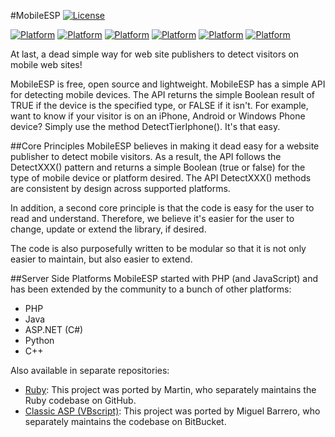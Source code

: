#MobileESP
[![License](https://img.shields.io/hexpm/l/plug.svg?style=flat)](http://blog.mobileesp.com/?page_id=13)

[![Platform](https://img.shields.io/badge/platform-PHP-orange.svg?style=flat)](http://blog.mobileesp.com/?page_id=53)
[![Platform](https://img.shields.io/badge/platform-Java-orange.svg?style=flat)](http://blog.mobileesp.com/?page_id=53)
[![Platform](https://img.shields.io/badge/platform-JavaScript-orange.svg?style=flat)](http://blog.mobileesp.com/?page_id=53)
[![Platform](https://img.shields.io/badge/platform-ASP.NET-orange.svg?style=flat)](http://blog.mobileesp.com/?page_id=53)
[![Platform](https://img.shields.io/badge/platform-Python-orange.svg?style=flat)](http://blog.mobileesp.com/?page_id=53)
[![Platform](https://img.shields.io/badge/platform-C++-orange.svg?style=flat)](http://blog.mobileesp.com/?page_id=53)

At last, a dead simple way for web site publishers to detect visitors on mobile web sites! 

MobileESP is free, open source and lightweight. MobileESP has a simple API for detecting mobile devices. The API returns the simple Boolean result of TRUE if the device is the specified type, or FALSE if it isn't. For example, want to know if your visitor is on an iPhone, Android or Windows Phone device? Simply use the method DetectTierIphone(). It's that easy.

##Core Principles
MobileESP believes in making it dead easy for a website publisher to detect mobile visitors. As a result, the API follows the DetectXXX() pattern and returns a simple Boolean (true or false) for the type of mobile device or platform desired. The API DetectXXX() methods are consistent by design across supported platforms. 

In addition, a second core principle is that the code is easy for the user to read and understand. Therefore, we believe it's easier for the user to change, update or extend the library, if desired. 

The code is also purposefully written to be modular so that it is not only easier to maintain, but also easier to extend. 


##Server Side Platforms
MobileESP started with PHP (and JavaScript) and has been extended by the community to a bunch of other platforms:
- PHP
- Java
- ASP.NET (C#) 
- Python
- C++

Also available in separate repositories: 
- <a href="https://github.com/eimermusic/mobileesp">Ruby</a>: This project was ported by Martin, who separately maintains the Ruby codebase on GitHub.
- <a href="https://bitbucket.org/mbarrero/mobileesp-classic-asp">Classic ASP (VBscript)</a>: This project was ported by Miguel Barrero, who separately maintains the codebase on BitBucket.